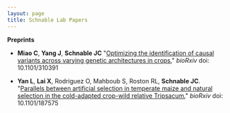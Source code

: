 ```yaml
---
layout: page
title: Schnable Lab Papers
---
```

<script type='text/javascript' src='https://d1bxh8uas1mnw7.cloudfront.net/assets/embed.js'></script>

**Preprints**

* **Miao C**, **Yang J**, **Schnable JC** "[Optimizing the identification of causal variants across varying genetic architectures in crops.](https://doi.org/10.1101/310391)" <i>bioRxiv</i> doi: 10.1101/310391 
<div data-badge-type="2" data-doi="10.1101/310391" data-hide-no-mentions="true" data-hide-less-than="5" class="altmetric-embed"></div>

* <b>Yan L</b>, <b>Lai X</b>, Rodriguez O, Mahboub S, Roston RL, <b>Schnable JC</b>. "<a href="https://doi.org/10.1101/187575">Parallels between artificial selection in temperate maize and natural selection in the cold-adapted crop-wild relative Tripsacum.</a>" <i>bioRxiv</i> doi: 10.1101/187575 
<div data-badge-type="2" data-doi="10.1101/187575" data-hide-no-mentions="true" data-hide-less-than="5" class="altmetric-embed"></div>
